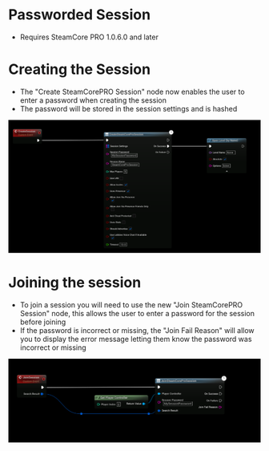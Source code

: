 # Passworded Session
* Requires SteamCore PRO 1.0.6.0 and later

# Creating the Session
- The "Create SteamCorePRO Session" node now enables the user to enter a password when creating the session
- The password will be stored in the session settings and is hashed

![Image](../../../static/img/password_session_1.png)

# Joining the session
- To join a session you will need to use the new "Join SteamCorePRO Session" node, this allows the user to enter a password for the session before joining
- If the password is incorrect or missing, the "Join Fail Reason" will allow you to display the error message letting them know the password was incorrect or missing

![Image](../../../static/img/password_session_2.png)